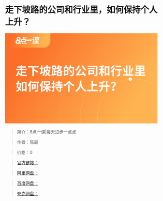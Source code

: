 # 走下坡路的公司和行业里，如何保持个人上升？

![img](../../assets/CioPOWFC8QCAC4bIAAC1iPsIZ28709.png)

> 简介：8点一课|每天进步一点点

> 作者：陈辰

> 价格：0

> [官方链接：]()

> [阿里网盘：]()

> [百度网盘：]()

> [夸克网盘：]()
